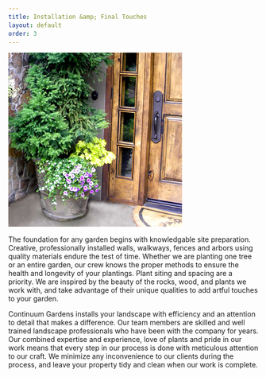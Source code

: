 ```yaml
---
title: Installation &amp; Final Touches
layout: default
order: 3
---
```


<img src="/images/pic06.jpg" alt="picture 06" />

The foundation for any garden begins with knowledgable site preparation. Creative, professionally installed walls, walkways, fences and arbors using quality materials endure the test of time. Whether we are planting one tree or an entire garden, our crew knows the proper methods to ensure the health and longevity of your plantings. Plant siting and spacing are a priority. We are inspired by the beauty of the rocks, wood, and plants we work with, and take advantage of their unique qualities to add artful touches to your garden.

Continuum Gardens installs your landscape with efficiency and an attention to detail that makes a difference. Our team members are skilled and well trained landscape professionals who have been with the company for years. Our combined expertise and experience, love of plants and pride in our work means that every step in our process is done with meticulous attention to our craft. We minimize any inconvenience to our clients during the process, and leave your property tidy and clean when our work is complete.
